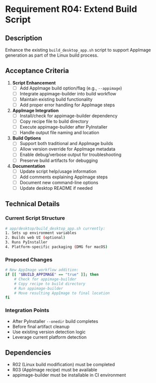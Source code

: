 # Requirement R04: Extend Build Script

## Description
Enhance the existing `build_desktop_app.sh` script to support AppImage generation as part of the Linux build process.

## Acceptance Criteria

1. **Script Enhancement**
   - [ ] Add AppImage build option/flag (e.g., `--appimage`)
   - [ ] Integrate appimage-builder into build workflow
   - [ ] Maintain existing build functionality
   - [ ] Add proper error handling for AppImage steps

2. **AppImage Integration**
   - [ ] Install/check for appimage-builder dependency
   - [ ] Copy recipe file to build directory
   - [ ] Execute appimage-builder after PyInstaller
   - [ ] Handle output file naming and location

3. **Build Options**
   - [ ] Support both traditional and AppImage builds
   - [ ] Allow version override for AppImage metadata
   - [ ] Enable debug/verbose output for troubleshooting
   - [ ] Preserve build artifacts for debugging

4. **Documentation**
   - [ ] Update script help/usage information
   - [ ] Add comments explaining AppImage steps
   - [ ] Document new command-line options
   - [ ] Update desktop README if needed

## Technical Details

### Current Script Structure
```bash
# app/desktop/build_desktop_app.sh currently:
1. Sets up environment variables
2. Builds web UI (optional)
3. Runs PyInstaller
4. Platform-specific packaging (DMG for macOS)
```

### Proposed Changes
```bash
# New AppImage workflow addition:
if [[ "$BUILD_APPIMAGE" == "true" ]]; then
    # Check for appimage-builder
    # Copy recipe to build directory
    # Run appimage-builder
    # Move resulting AppImage to final location
fi
```

### Integration Points
- After PyInstaller `--onedir` build completes
- Before final artifact cleanup
- Use existing version detection logic
- Leverage current platform detection

## Dependencies
- R02 (Linux build modification) must be completed
- R03 (AppImage recipe) must be available
- appimage-builder must be installable in CI environment